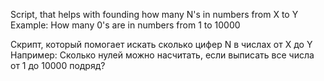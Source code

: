 Script, that helps with founding how many N's in numbers from X to Y                                                                                                   
Example: How many 0's are in numbers from 1 to 10000

Скрипт, который помогает искать сколько цифер N в числах от X до Y                                                                                                   
Например: Сколько нулей можно насчитать, если выписать все числа от 1 до 10000 подряд?
